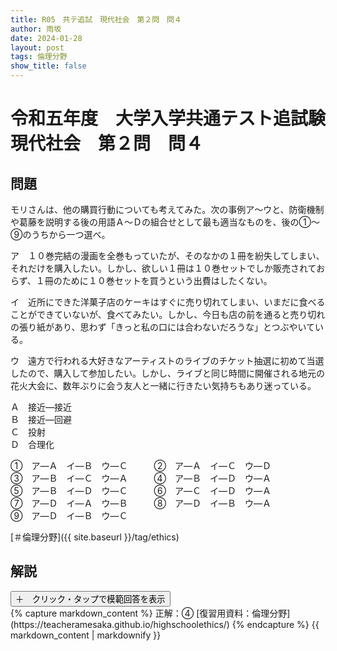 ```yaml
---
title: R05　共テ追試　現代社会　第２問　問４
author: 雨坂
date: 2024-01-28
layout: post
tags: 倫理分野
show_title: false
---
```

  
# 令和五年度　大学入学共通テスト追試験　現代社会　第２問　問４  
  
## 問題  
モリさんは、他の購買行動についても考えてみた。次の事例ア〜ウと、防衛機制や葛藤を説明する後の用語Ａ〜Ｄの組合せとして最も適当なものを、後の①〜⑨のうちから一つ選べ。  
  
ア　１０巻完結の漫画を全巻もっていたが、そのなかの１冊を紛失してしまい、それだけを購入したい。しかし、欲しい１冊は１０巻セットでしか販売されておらず、１冊のために１０巻セットを買うという出費はしたくない。  
  
イ　近所にできた洋菓子店のケーキはすぐに売り切れてしまい、いまだに食べることができていないが、食べてみたい。しかし、今日も店の前を通ると売り切れの張り紙があり、思わず「きっと私の口には合わないだろうな」とつぶやいている。  
  
ウ　遠方で行われる大好きなアーティストのライブのチケット抽選に初めて当選したので、購入して参加したい。しかし、ライブと同じ時間に開催される地元の花火大会に、数年ぶりに会う友人と一緒に行きたい気持ちもあり迷っている。  
  
Ａ　接近―接近  
Ｂ　接近―回避  
Ｃ　投射  
Ｄ　合理化  
  
①　ア―Ａ　イ―Ｂ　ウ―Ｃ　　　②　ア―Ａ　イ―Ｃ　ウ―Ｄ  
③　ア―Ｂ　イ―Ｃ　ウ―Ａ　　　④　ア―Ｂ　イ―Ｄ　ウ―Ａ  
⑤　ア―Ｂ　イ―Ｄ　ウ―Ｃ　　　⑥　ア―Ｃ　イ―Ｄ　ウ―Ａ  
⑦　ア―Ｄ　イ―Ａ　ウ―Ｂ　　　⑧　ア―Ｄ　イ―Ｂ　ウ―Ａ  
⑨　ア―Ｄ　イ―Ｂ　ウ―Ｃ
  
[＃倫理分野]({{ site.baseurl }}/tag/ethics)  
  
## 解説  
<div class="collapsible">
  <button class="collapsible-button">＋　クリック・タップで模範回答を表示</button>
  <div class="collapsible-content">
    {% capture markdown_content %}
正解：④  
[復習用資料：倫理分野](https://teacheramesaka.github.io/highschoolethics/)  
    {% endcapture %}
    {{ markdown_content | markdownify }}
  </div>
</div>